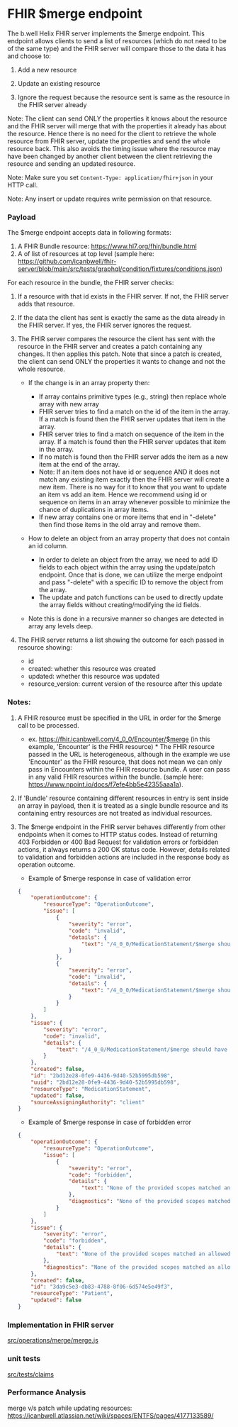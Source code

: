 # FHIR $merge endpoint

The b.well Helix FHIR server implements the $merge endpoint. This endpoint allows clients to send a list of resources (which do not need to be of the same type) and the FHIR server will compare those to the data it has and choose to:

1. Add a new resource
2. Update an existing resource

3. Ignore the request because the resource sent is same as the resource in the FHIR server already

Note: The client can send ONLY the properties it knows about the resource and the FHIR server will merge that with the properties it already has about the resource. Hence there is no need for the client to retrieve the whole resource from FHIR server, update the properties and send the whole resource back. This also avoids the timing issue where the resource may have been changed by another client between the client retrieving the resource and sending an updated resource.

Note: Make sure you set `Content-Type: application/fhir+json` in your HTTP call.

Note: Any insert or update requires write permission on that resource.

### Payload

The $merge endpoint accepts data in following formats:
1. A FHIR Bundle resource: https://www.hl7.org/fhir/bundle.html
2. A of list of resources at top level (sample here: https://github.com/icanbwell/fhir-server/blob/main/src/tests/graphql/condition/fixtures/conditions.json)

For each resource in the bundle, the FHIR server checks:

1. If a resource with that id exists in the FHIR server. If not, the FHIR server adds that resource.
2. If the data the client has sent is exactly the same as the data already in the FHIR server. If yes, the FHIR server ignores the request.
3. The FHIR server compares the resource the client has sent with the resource in the FHIR server and creates a patch containing any changes. It then applies this patch. Note that since a patch is created, the client can send ONLY the properties it wants to change and not the whole resource.

    - If the change is in an array property then:

        - If array contains primitive types (e.g., string) then replace whole array with new array
        - FHIR server tries to find a match on the id of the item in the array. If a match is found then the FHIR server updates that item in the array.
        - FHIR server tries to find a match on sequence of the item in the array. If a match is found then the FHIR server updates that item in the array.
        - If no match is found then the FHIR server adds the item as a new item at the end of the array.
        - Note: If an item does not have id or sequence AND it does not match any existing item exactly then the FHIR server will create a new item. There is no way for it to know that you want to update an item vs add an item. Hence we recommend using id or sequence on items in an array whenever possible to minimize the chance of duplications in array items.
        - If new array contains one or more items that end in "-delete" then find those items in the old array and remove them.

    - How to delete an object from an array property that does not contain an id column.

        - In order to delete an object from the array, we need to add ID fields to each object within the array using the update/patch endpoint. Once that is done, we can utilize the merge endpoint and pass "-delete" with a specific ID to remove the object from the array.
        - The update and patch functions can be used to directly update the array fields without creating/modifying the id fields.

    - Note this is done in a recursive manner so changes are detected in array any levels deep.

4. The FHIR server returns a list showing the outcome for each passed in resource showing:
    - id
    - created: whether this resource was created
    - updated: whether this resource was updated
    - resource_version: current version of the resource after this update

### Notes:

1. A FHIR resource must be specified in the URL in order for the $merge call to be processed.
    * ex. https://fhir.icanbwell.com/4_0_0/Encounter/$merge (in this example, 'Encounter' is the FHIR resource) \* The FHIR resource passed in the URL is heterogeneous, although in the example we use 'Encounter' as the FHIR resource, that does not mean we can only pass in Encounters within the FHIR resource bundle. A user can pass in any valid FHIR resources within the bundle. (sample here: https://www.npoint.io/docs/f7efe4bb5e42355aaa1a).

2. If 'Bundle' resource containing different resources in entry is sent inside an array in payload, then it is treated as a single bundle resource and its containing entry resources are not treated as individual resources.

3. The $merge endpoint in the FHIR server behaves differently from other endpoints when it comes to HTTP status codes. Instead of returning 403 Forbidden or 400 Bad Request for validation errors or forbidden actions, it always returns a 200 OK status code. However, details related to validation and forbidden actions are included in the response body as operation outcome.
    * Example of $merge response in case of validation error
    ```json
    {
        "operationOutcome": {
            "resourceType": "OperationOutcome",
            "issue": [
                {
                    "severity": "error",
                    "code": "invalid",
                    "details": {
                        "text": "/4_0_0/MedicationStatement/$merge should have required property 'status' :{\"missingProperty\":\"status\"}: at position root"
                    }
                },
                {
                    "severity": "error",
                    "code": "invalid",
                    "details": {
                        "text": "/4_0_0/MedicationStatement/$merge should match exactly one schema in oneOf :{\"passingSchemas\":null}: at position root"
                    }
                }
            ]
        },
        "issue": {
            "severity": "error",
            "code": "invalid",
            "details": {
                "text": "/4_0_0/MedicationStatement/$merge should have required property 'status' :{\"missingProperty\":\"status\"}: at position root"
            }
        },
        "created": false,
        "id": "2bd12e28-0fe9-4436-9d40-52b5995db598",
        "uuid": "2bd12e28-0fe9-4436-9d40-52b5995db598",
        "resourceType": "MedicationStatement",
        "updated": false,
        "sourceAssigningAuthority": "client"
    }
    ```

    * Example of $merge response in case of forbidden error
    ```json
    {
        "operationOutcome": {
            "resourceType": "OperationOutcome",
            "issue": [
                {
                    "severity": "error",
                    "code": "forbidden",
                    "details": {
                        "text": "None of the provided scopes matched an allowed scope.: user test with scopes [patient/*.read] failed access check to [Patient.write]"
                    },
                    "diagnostics": "None of the provided scopes matched an allowed scope.: user test with scopes [patient/*.read] failed access check to [Patient.write]"
                }
            ]
        },
        "issue": {
            "severity": "error",
            "code": "forbidden",
            "details": {
                "text": "None of the provided scopes matched an allowed scope.: user test with scopes [patient/*.read] failed access check to [Patient.write]"
            },
            "diagnostics": "None of the provided scopes matched an allowed scope.: user test with scopes [patient/*.read] failed access check to [Patient.write]"
        },
        "created": false,
        "id": "3da9c5e3-db83-4788-8f06-6d574e5e49f3",
        "resourceType": "Patient",
        "updated": false
    }
    ```

### Implementation in FHIR server

[src/operations/merge/merge.js](src/operations/merge/merge.js)

### unit tests

[src/tests/claims](src/tests/claims)

### Performance Analysis

merge v/s patch while updating resources: https://icanbwell.atlassian.net/wiki/spaces/ENTFS/pages/4177133589/
